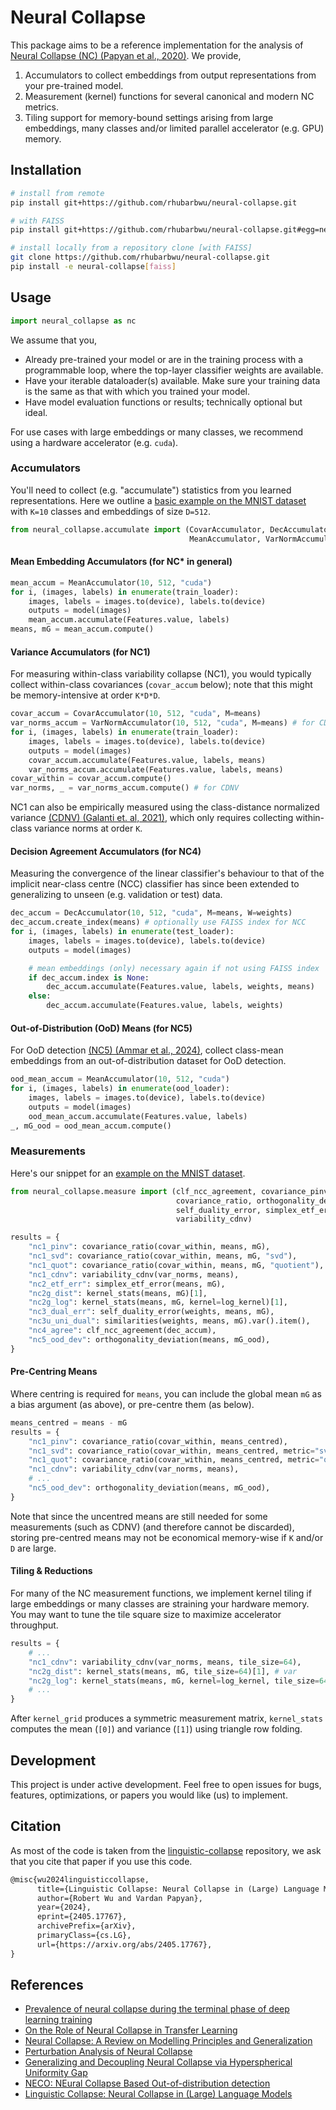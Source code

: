 # Neural Collapse

This package aims to be a reference implementation for the analysis of
[Neural Collapse (NC) (Papyan et al., 2020)](https://www.pnas.org/doi/full/10.1073/pnas.2015509117).
We provide,

1. Accumulators to collect embeddings from output representations from your
   pre-trained model.
2. Measurement (kernel) functions for several canonical and modern NC metrics.
3. Tiling support for memory-bound settings arising from large embeddings,
   many classes and/or limited parallel accelerator (e.g. GPU) memory.

## Installation

```sh
# install from remote
pip install git+https://github.com/rhubarbwu/neural-collapse.git

# with FAISS
pip install git+https://github.com/rhubarbwu/neural-collapse.git#egg=neural_collapse[faiss]

# install locally from a repository clone [with FAISS]
git clone https://github.com/rhubarbwu/neural-collapse.git
pip install -e neural-collapse[faiss]
```

## Usage

```py
import neural_collapse as nc
```

We assume that you,

- Already pre-trained your model or are in the training process with a
  programmable loop, where the top-layer classifier weights are available.
- Have your iterable dataloader(s) available. Make sure your training data is
  the same as that with which you trained your model.
- Have model evaluation functions or results; technically optional but ideal.

For use cases with large embeddings or many classes, we recommend using a
hardware accelerator (e.g. `cuda`).

### Accumulators

You'll need to collect (e.g. "accumulate") statistics from you learned
representations. Here we outline a
[basic example on the MNIST dataset](./examples/mnist.py) with `K=10`
classes and embeddings of size `D=512`.

```py
from neural_collapse.accumulate import (CovarAccumulator, DecAccumulator,
                                        MeanAccumulator, VarNormAccumulator)
```

#### Mean Embedding Accumulators (for NC\* in general)

```py
mean_accum = MeanAccumulator(10, 512, "cuda")
for i, (images, labels) in enumerate(train_loader):
    images, labels = images.to(device), labels.to(device)
    outputs = model(images)
    mean_accum.accumulate(Features.value, labels)
means, mG = mean_accum.compute()
```

#### Variance Accumulators (for NC1)

For measuring within-class variability collapse (NC1), you would typically
collect within-class covariances (`covar_accum` below); note that this might
be memory-intensive at order `K*D*D`.

```py
covar_accum = CovarAccumulator(10, 512, "cuda", M=means)
var_norms_accum = VarNormAccumulator(10, 512, "cuda", M=means) # for CDNV
for i, (images, labels) in enumerate(train_loader):
    images, labels = images.to(device), labels.to(device)
    outputs = model(images)
    covar_accum.accumulate(Features.value, labels, means)
    var_norms_accum.accumulate(Features.value, labels, means)
covar_within = covar_accum.compute()
var_norms, _ = var_norms_accum.compute() # for CDNV
```

NC1 can also be empirically measured using the class-distance normalized
variance [(CDNV) (Galanti et. al, 2021)](https://arxiv.org/abs/2112.15121),
which only requires collecting within-class variance norms at order `K`.

#### Decision Agreement Accumulators (for NC4)

Measuring the convergence of the linear classifier's behaviour to that of the
implicit near-class centre (NCC) classifier has since been extended to
generalizing to unseen (e.g. validation or test) data.

```py
dec_accum = DecAccumulator(10, 512, "cuda", M=means, W=weights)
dec_accum.create_index(means) # optionally use FAISS index for NCC
for i, (images, labels) in enumerate(test_loader):
    images, labels = images.to(device), labels.to(device)
    outputs = model(images)

    # mean embeddings (only) necessary again if not using FAISS index
    if dec_accum.index is None:
        dec_accum.accumulate(Features.value, labels, weights, means)
    else:
        dec_accum.accumulate(Features.value, labels, weights)
```

#### Out-of-Distribution (OoD) Means (for NC5)

For OoD detection
[(NC5) (Ammar et al., 2024)](https://arxiv.org/abs/2310.06823), collect
class-mean embeddings from an out-of-distribution dataset for OoD detection.

```py
ood_mean_accum = MeanAccumulator(10, 512, "cuda")
for i, (images, labels) in enumerate(ood_loader):
    images, labels = images.to(device), labels.to(device)
    outputs = model(images)
    ood_mean_accum.accumulate(Features.value, labels)
_, mG_ood = ood_mean_accum.compute()
```

### Measurements

Here's our snippet for an [example on the MNIST dataset](./examples/mnist.py).

```py
from neural_collapse.measure import (clf_ncc_agreement, covariance_pinv,
                                     covariance_ratio, orthogonality_deviation,
                                     self_duality_error, simplex_etf_error,
                                     variability_cdnv)

results = {
    "nc1_pinv": covariance_ratio(covar_within, means, mG),
    "nc1_svd": covariance_ratio(covar_within, means, mG, "svd"),
    "nc1_quot": covariance_ratio(covar_within, means, mG, "quotient"),
    "nc1_cdnv": variability_cdnv(var_norms, means),
    "nc2_etf_err": simplex_etf_error(means, mG),
    "nc2g_dist": kernel_stats(means, mG)[1],
    "nc2g_log": kernel_stats(means, mG, kernel=log_kernel)[1],
    "nc3_dual_err": self_duality_error(weights, means, mG),
    "nc3u_uni_dual": similarities(weights, means, mG).var().item(),
    "nc4_agree": clf_ncc_agreement(dec_accum),
    "nc5_ood_dev": orthogonality_deviation(means, mG_ood),
}
```

#### Pre-Centring Means

Where centring is required for `means`, you can include the global mean `mG`
as a bias argument (as above), or pre-centre them (as below).

```py
means_centred = means - mG
results = {
    "nc1_pinv": covariance_ratio(covar_within, means_centred),
    "nc1_svd": covariance_ratio(covar_within, means_centred, metric="svd"),
    "nc1_quot": covariance_ratio(covar_within, means_centred, metric="quotient"),
    "nc1_cdnv": variability_cdnv(var_norms, means),
    # ...
    "nc5_ood_dev": orthogonality_deviation(means, mG_ood),
}
```

Note that since the uncentred means are still needed for some measurements
(such as CDNV) (and therefore cannot be discarded), storing pre-centred means
may not be economical memory-wise if `K` and/or `D` are large.

#### Tiling & Reductions

For many of the NC measurement functions, we implement kernel tiling if large
embeddings or many classes are straining your hardware memory. You may want to
tune the tile square size to maximize accelerator throughput.

```py
results = {
    # ...
    "nc1_cdnv": variability_cdnv(var_norms, means, tile_size=64),
    "nc2g_dist": kernel_stats(means, mG, tile_size=64)[1], # var
    "nc2g_log": kernel_stats(means, mG, kernel=log_kernel, tile_size=64)[1], # var
    # ...
}
```

After `kernel_grid` produces a symmetric measurement matrix, `kernel_stats`
computes the mean (`[0]`) and variance (`[1]`) using triangle row folding.

## Development

This project is under active development. Feel free to open issues for bugs,
features, optimizations, or papers you would like (us) to implement.

## Citation

As most of the code is taken from the [linguistic-collapse](https://github.com/rhubarbwu/linguistic-collapse) repository, we ask that you cite that paper if you use this code.

```tex
@misc{wu2024linguisticcollapse,
      title={Linguistic Collapse: Neural Collapse in (Large) Language Models},
      author={Robert Wu and Vardan Papyan},
      year={2024},
      eprint={2405.17767},
      archivePrefix={arXiv},
      primaryClass={cs.LG},
      url={https://arxiv.org/abs/2405.17767},
}
```

## References

- [Prevalence of neural collapse during the terminal phase of deep learning training](https://www.pnas.org/doi/full/10.1073/pnas.2015509117)
- [On the Role of Neural Collapse in Transfer Learning](https://arxiv.org/abs/2112.15121)
- [Neural Collapse: A Review on Modelling Principles and Generalization](https://arxiv.org/abs/2206.04041)
- [Perturbation Analysis of Neural Collapse](https://proceedings.mlr.press/v202/tirer23a)
- [Generalizing and Decoupling Neural Collapse via Hyperspherical Uniformity Gap](https://arxiv.org/abs/2303.06484)
- [NECO: NEural Collapse Based Out-of-distribution detection](https://arxiv.org/abs/2310.06823)
- [Linguistic Collapse: Neural Collapse in (Large) Language Models](https://arxiv.org/abs/2405.17767)
